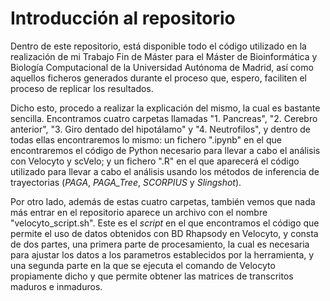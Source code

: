 # Introducción al repositorio
Dentro de este repositorio, está disponible todo el código utilizado en la realización de mi Trabajo Fin de Máster para el Máster de Bioinformática y Biología Computacional de la Universidad Autónoma de Madrid, así como aquellos ficheros generados durante el proceso que, espero, faciliten el proceso de replicar los resultados. 

Dicho esto, procedo a realizar la explicación del mismo, la cual es bastante sencilla. Encontramos cuatro carpetas llamadas "1. Pancreas", "2. Cerebro anterior", "3. Giro dentado del hipotálamo" y "4. Neutrofilos", y dentro de todas ellas encontraremos lo mismo: un fichero ".ipynb" en el que encontraremos el código de Python necesario para llevar a cabo el análisis con Velocyto y scVelo; y un fichero ".R" en el que aparecerá el código utilizado para llevar a cabo el análisis usando los métodos de inferencia de trayectorias (*PAGA*, *PAGA_Tree*, *SCORPIUS* y *Slingshot*).

Por otro lado, además de estas cuatro carpetas, también vemos que nada más entrar en el repositorio aparece un archivo con el nombre "velocyto_script.sh". Este es el *script* en el que encontramos el código que permite el uso de datos obtenidos con BD Rhapsody en Velocyto, y consta de dos partes, una primera parte de procesamiento, la cual es necesaria para ajustar los datos a los parametros establecidos por la herramienta, y una segunda parte en la que se ejecuta el comando de Velocyto propiamente dicho y que permite obtener las matrices de transcritos maduros e inmaduros.
